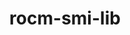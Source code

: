 ---
title: "rocm-smi-lib"
layout: cache
categories: [package, develop-2023-09-03]
meta: {"versions": ["5.5.1"], "compilers": ["gcc@=11.1.0", "gcc@=11.3.0"], "oss": ["ubuntu20.04", "ubuntu22.04"], "platforms": ["linux"], "targets": ["x86_64_v3"], "stacks": ["e4s", "ml-linux-x86_64-rocm", "root"], "num_specs": 3, "num_specs_by_stack": {"e4s": 1, "root": 3, "ml-linux-x86_64-rocm": 2}}
spec_details: [{"hash": "yabtkzogrmetlnydpv4qrbb5lxcdu5dx", "compiler": "gcc@=11.1.0", "versions": ["5.5.1"], "os": "ubuntu20.04", "platform": "linux", "target": "x86_64_v3", "variants": ["build_system=cmake", "build_type=Release", "generator=make", "~ipo", "patches=8bc40cc", "+shared"], "stacks": ["e4s", "root"], "size": "-", "tarball": "https://binaries.spack.io/releases/develop-2023-09-03/build_cache/linux-ubuntu20.04-x86_64_v3/gcc-11.1.0/rocm-smi-lib-5.5.1/linux-ubuntu20.04-x86_64_v3-gcc-11.1.0-rocm-smi-lib-5.5.1-yabtkzogrmetlnydpv4qrbb5lxcdu5dx.spack"}, {"hash": "apcqm5ptfaysdr4oodyhuzrpnwhm5aeq", "compiler": "gcc@=11.3.0", "versions": ["5.5.1"], "os": "ubuntu22.04", "platform": "linux", "target": "x86_64_v3", "variants": ["build_system=cmake", "build_type=Release", "generator=make", "~ipo", "patches=8bc40cc", "+shared"], "stacks": ["root", "ml-linux-x86_64-rocm"], "size": "-", "tarball": "https://binaries.spack.io/releases/develop-2023-09-03/build_cache/linux-ubuntu22.04-x86_64_v3/gcc-11.3.0/rocm-smi-lib-5.5.1/linux-ubuntu22.04-x86_64_v3-gcc-11.3.0-rocm-smi-lib-5.5.1-apcqm5ptfaysdr4oodyhuzrpnwhm5aeq.spack"}, {"hash": "pxs5vtr3mqa6khn23k3y6dsforjxnvtb", "compiler": "gcc@=11.3.0", "versions": ["5.5.1"], "os": "ubuntu22.04", "platform": "linux", "target": "x86_64_v3", "variants": ["build_system=cmake", "build_type=Release", "generator=make", "~ipo", "patches=8bc40cc", "+shared"], "stacks": ["root", "ml-linux-x86_64-rocm"], "size": "-", "tarball": "https://binaries.spack.io/releases/develop-2023-09-03/build_cache/linux-ubuntu22.04-x86_64_v3/gcc-11.3.0/rocm-smi-lib-5.5.1/linux-ubuntu22.04-x86_64_v3-gcc-11.3.0-rocm-smi-lib-5.5.1-pxs5vtr3mqa6khn23k3y6dsforjxnvtb.spack"}]
---